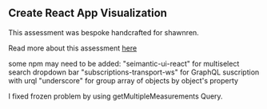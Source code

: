 ## Create React App Visualization

This assessment was bespoke handcrafted for shawnren.

Read more about this assessment [here](https://react.eogresources.com)

some npm may need to be added:
"seimantic-ui-react" for multiselect search dropdown bar
"subscriptions-transport-ws" for GraphQL suscription with urql
"underscore" for group array of objects by object's property

I fixed frozen problem by using getMultipleMeasurements Query.
